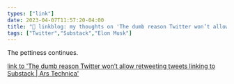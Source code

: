 ```yaml
---
types: ["link"]
date: 2023-04-07T11:57:20-04:00
title: "🔗 linkblog: my thoughts on 'The dumb reason Twitter won’t allow retweeting tweets linking to Substack | Ars Technica'"
tags: ["Twitter","Substack","Elon Musk"]
---
```

The pettiness continues.  
 

[link to 'The dumb reason Twitter won’t allow retweeting tweets linking to Substack | Ars Technica'](https://arstechnica.com/tech-policy/2023/04/the-dumb-reason-twitter-wont-allow-retweeting-tweets-linking-to-substack/)
